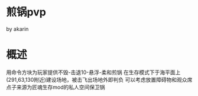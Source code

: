 煎锅pvp
====
by akarin

# 概述
用命令方块为玩家提供不毁-击退10-悬浮-柔和煎锅
在生存模式下于海平面上(291,63,130附近)建设场地，被击飞出场地外即判负
可以考虑放置障碍物和观众席
点子来源为匠魂生存mod的私人空间保卫锅